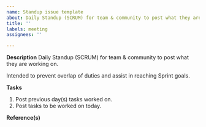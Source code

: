 ```yaml
---
name: Standup issue template
about: Daily Standup (SCRUM) for team & community to post what they are working on
title: ''
labels: meeting
assignees: ''

---
```


**Description**
Daily Standup (SCRUM) for team & community to post what they are working on. 

Intended to prevent overlap of duties and assist in reaching Sprint goals.

**Tasks**
1. Post previous day(s) tasks worked on.
1. Post tasks to be worked on today.

**Reference(s)**

